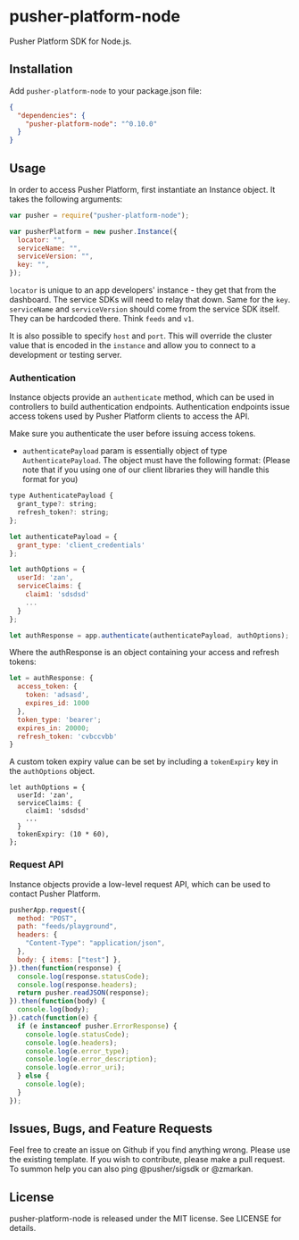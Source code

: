 # pusher-platform-node

Pusher Platform SDK for Node.js.

## Installation

Add `pusher-platform-node` to your package.json file:

```json
{
  "dependencies": {
    "pusher-platform-node": "^0.10.0"
  }
}
```

## Usage

In order to access Pusher Platform, first instantiate an Instance object.
It takes the following arguments:

```js
var pusher = require("pusher-platform-node");

var pusherPlatform = new pusher.Instance({
  locator: "",
  serviceName: "",
  serviceVersion: "",
  key: "",
});
```

`locator` is unique to an app developers' instance - they get that from the dashboard. The service SDKs will need to relay that down. Same for the `key`.
`serviceName` and `serviceVersion` should come from the service SDK itself. They can be hardcoded there. Think `feeds` and `v1`.

It is also possible to specify `host` and `port`. This will override the cluster value that is encoded in the `instance` and allow you to connect to a development or testing server.

### Authentication

Instance objects provide an `authenticate` method, which can be used in controllers
to build authentication endpoints. Authentication endpoints issue access tokens
used by Pusher Platform clients to access the API.

Make sure you authenticate the user before issuing access tokens.

- `authenticatePayload` param is essentially object of type `AuthenticatePayload`. The object must have the following format: (Please note that if you using one of our client libraries they will handle this format for you)

```js
type AuthenticatePayload {
  grant_type?: string;
  refresh_token?: string;
};
```

```js
let authenticatePayload = {
  grant_type: 'client_credentials'
};

let authOptions = {
  userId: 'zan',
  serviceClaims: {
    claim1: 'sdsdsd'
    ...
  }
};

let authResponse = app.authenticate(authenticatePayload, authOptions);
```

Where the authResponse is an object containing your access and refresh tokens:

```js
let = authResponse: {
  access_token: {
    token: 'adsasd',
    expires_id: 1000
  },
  token_type: 'bearer';
  expires_in: 20000;
  refresh_token: 'cvbccvbb'
}
```

A custom token expiry value can be set by including a `tokenExpiry` key in the `authOptions` object.

```
let authOptions = {
  userId: 'zan',
  serviceClaims: {
    claim1: 'sdsdsd'
    ...
  }
  tokenExpiry: (10 * 60),
};
```

### Request API

Instance objects provide a low-level request API, which can be used to contact Pusher Platform.

```js
pusherApp.request({
  method: "POST",
  path: "feeds/playground",
  headers: {
    "Content-Type": "application/json",
  },
  body: { items: ["test"] },
}).then(function(response) {
  console.log(response.statusCode);
  console.log(response.headers);
  return pusher.readJSON(response);
}).then(function(body) {
  console.log(body);
}).catch(function(e) {
  if (e instanceof pusher.ErrorResponse) {
    console.log(e.statusCode);
    console.log(e.headers);
    console.log(e.error_type);
    console.log(e.error_description);
    console.log(e.error_uri);
  } else {
    console.log(e);
  }
});
```

## Issues, Bugs, and Feature Requests

Feel free to create an issue on Github if you find anything wrong. Please use the existing template.
If you wish to contribute, please make a pull request.
To summon help you can also ping @pusher/sigsdk or @zmarkan.

## License

pusher-platform-node is released under the MIT license. See LICENSE for details.

